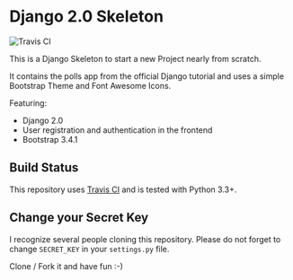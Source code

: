 # Django 2.0 Skeleton

![Travis CI](https://api.travis-ci.org/ikcam/django-skeleton.svg?branch=master)

This is a Django Skeleton to start a new Project nearly from scratch.

It contains the polls app from the official Django tutorial and uses a simple Bootstrap Theme and Font Awesome Icons.

Featuring:
* Django 2.0
* User registration and authentication in the frontend
* Bootstrap 3.4.1


## Build Status
This repository uses [Travis CI](https://travis-ci.org/ikcam/django-skeleton) and is tested with Python 3.3+.

## Change your Secret Key
I recognize several people cloning this repository. Please do not forget to change `SECRET_KEY` in your `settings.py` file.

Clone / Fork it and have fun :-)
